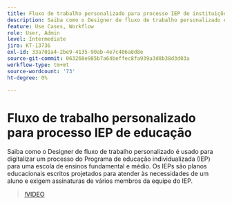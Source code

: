 ```yaml
---
title: Fluxo de trabalho personalizado para processo IEP de instituições de ensino
description: Saiba como o Designer de fluxo de trabalho personalizado é usado para digitalizar um processo do Programa de Educação Individualizada (IEP) para uma escola de ensinos fundamental e médio
feature: Use Cases, Workflow
role: User, Admin
level: Intermediate
jira: KT-13736
exl-id: 33a701a4-2be9-4135-90ab-4e7c406a8d8e
source-git-commit: 063268e985b7a64beffec8fa939a3d8b38d3d03a
workflow-type: tm+mt
source-wordcount: '73'
ht-degree: 0%

---
```


# Fluxo de trabalho personalizado para processo IEP de educação

Saiba como o Designer de fluxo de trabalho personalizado é usado para digitalizar um processo do Programa de educação individualizada (IEP) para uma escola de ensinos fundamental e médio. Os IEPs são planos educacionais escritos projetados para atender às necessidades de um aluno e exigem assinaturas de vários membros da equipe do IEP.

>[!VIDEO](https://video.tv.adobe.com/v/3423334?quality=12&learn=on&hidetitle=true&captions=por_br)
